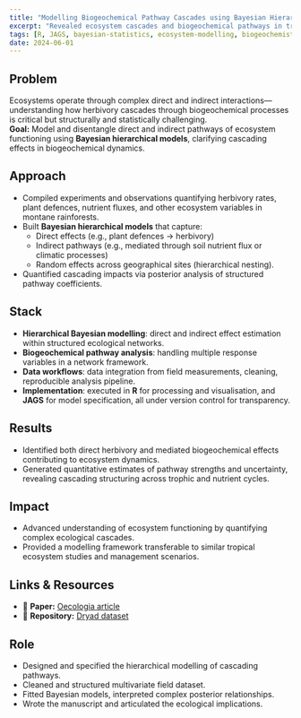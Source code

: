 ```yaml
---
title: "Modelling Biogeochemical Pathway Cascades using Bayesian Hierarchical Models"
excerpt: "Revealed ecosystem cascades and biogeochemical pathways in tropical systems using Bayesian hierarchical modelling to quantify direct and indirect effects in complex ecological networks."
tags: [R, JAGS, bayesian-statistics, ecosystem-modelling, biogeochemistry, hierarchical-modelling]
date: 2024-06-01
---
```


## Problem
Ecosystems operate through complex direct and indirect interactions—understanding how herbivory cascades through biogeochemical processes is critical but structurally and statistically challenging.  
**Goal:** Model and disentangle direct and indirect pathways of ecosystem functioning using **Bayesian hierarchical models**, clarifying cascading effects in biogeochemical dynamics.

## Approach
- Compiled experiments and observations quantifying herbivory rates, plant defences, nutrient fluxes, and other ecosystem variables in montane rainforests.
- Built **Bayesian hierarchical models** that capture:
  - Direct effects (e.g., plant defences → herbivory)
  - Indirect pathways (e.g., mediated through soil nutrient flux or climatic processes)
  - Random effects across geographical sites (hierarchical nesting).
- Quantified cascading impacts via posterior analysis of structured pathway coefficients.
  
## Stack
- **Hierarchical Bayesian modelling**: direct and indirect effect estimation within structured ecological networks.
- **Biogeochemical pathway analysis**: handling multiple response variables in a network framework.
- **Data workflows**: data integration from field measurements, cleaning, reproducible analysis pipeline.
- **Implementation**: executed in **R** for processing and visualisation, and **JAGS** for model specification, all under version control for transparency.

## Results
- Identified both direct herbivory and mediated biogeochemical effects contributing to ecosystem dynamics.
- Generated quantitative estimates of pathway strengths and uncertainty, revealing cascading structuring across trophic and nutrient cycles.

## Impact
- Advanced understanding of ecosystem functioning by quantifying complex ecological cascades.
- Provided a modelling framework transferable to similar tropical ecosystem studies and management scenarios.

## Links & Resources
- 📄 **Paper:** [Oecologia article](https://link.springer.com/article/10.1007/s00442-024-05630-y)  
- 💾 **Repository:** [Dryad dataset](https://datadryad.org/dataset/doi:10.5061/dryad.d51c5b08s)

## Role
- Designed and specified the hierarchical modelling of cascading pathways.
- Cleaned and structured multivariate field dataset.
- Fitted Bayesian models, interpreted complex posterior relationships.
- Wrote the manuscript and articulated the ecological implications.
